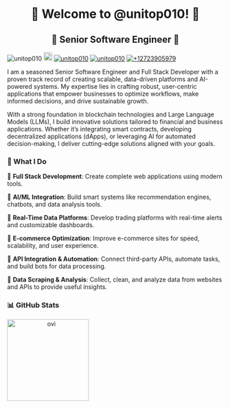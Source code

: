 <h1 align="center" title="...and I'm happy to see you here :)">👋 Welcome to @unitop010! 👋</a></h1>

<h2 align="center">🏅 Senior Software Engineer 🏅</h2>

<p align="left">
  <img src="https://komarev.com/ghpvc/?username=unitop010&label=Profile%20views&color=orange&style=flat" alt="unitop010" />
  <a href="https://github.com/unitop010?tab=followers"><img height="20" src="https://img.shields.io/github/followers/unitop010?label=follow&logo=github&style=flat" /></a>
  <a href="https://t.me/unitop010"><img src="https://img.shields.io/badge/unitop010-grey?style=flat&logo=telegram" alt="unitop010" /></a>
  <a href="https://github.com/unitop010"><img src="https://img.shields.io/badge/unitop010-grey?style=flat&logo=discord" alt="unitop010" /></a>
  <a href="https://github.com/unitop010"><img src="https://img.shields.io/badge/+12723905979-grey?style=flat&logo=whatsapp" alt="+12723905979" /></a>
</p>

I am a seasoned Senior Software Engineer and Full Stack Developer with a proven track record of creating scalable, data-driven platforms and AI-powered systems. My expertise lies in crafting robust, user-centric applications that empower businesses to optimize workflows, make informed decisions, and drive sustainable growth.

With a strong foundation in blockchain technologies and Large Language Models (LLMs), I build innovative solutions tailored to financial and business applications. Whether it’s integrating smart contracts, developing decentralized applications (dApps), or leveraging AI for automated decision-making, I deliver cutting-edge solutions aligned with your goals.

<h3>📌 What I Do </h3>

🌱 **Full Stack Development**: Create complete web applications using modern tools.


🌱 **AI/ML Integration**: Build smart systems like recommendation engines, chatbots, and data analysis tools.

🌱 **Real-Time Data Platforms**: Develop trading platforms with real-time alerts and customizable dashboards.

🌱 **E-commerce Optimization**: Improve e-commerce sites for speed, scalability, and user experience.

🌱 **API Integration & Automation**: Connect third-party APIs, automate tasks, and build bots for data processing.

🌱 **Data Scraping & Analysis**: Collect, clean, and analyze data from websites and APIs to provide useful insights.

<h3>📊 GitHub Stats</h3>
<div align="center">
  <p><img height=190 align="left" src="https://github-readme-stats.vercel.app/api?username=unitop010&show_icons=true&locale=en&theme=chartreuse-dark" alt="ovi" /></p>
<!--   <p><img height=190 align="right" src="https://github-readme-stats.vercel.app/api/top-langs?username=unitop010&show_icons=true&locale=en&layout=compact&theme=chartreuse-dark" alt="ovi" /></p> -->
</div>
